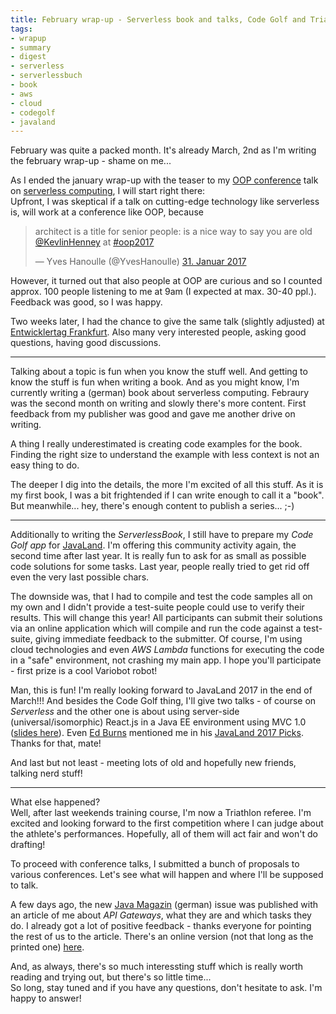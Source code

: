 ```yaml
---
title: February wrap-up - Serverless book and talks, Code Golf and Triathlon referee
tags:
- wrapup
- summary
- digest
- serverless
- serverlessbuch
- book
- aws
- cloud
- codegolf
- javaland
---
```


February was quite a packed month.
It's already March, 2nd as I'm writing the february wrap-up - shame on me...

As I ended the january wrap-up with the teaser to my [OOP conference](http://www.oop-konferenz.de) talk on [serverless computing](https://speakerdeck.com/dasniko/serverless-cloud-architectures), I will start right there:  
Upfront, I was skeptical if a talk on cutting-edge technology like serverless is, will work at a conference like OOP, because

<blockquote class="twitter-tweet" data-lang="de"><p lang="en" dir="ltr">architect is a title for senior people: is a nice way to say you are old <a href="https://twitter.com/KevlinHenney">@KevlinHenney</a> at <a href="https://twitter.com/hashtag/oop2017?src=hash">#oop2017</a></p>&mdash; Yves Hanoulle (@YvesHanoulle) <a href="https://twitter.com/YvesHanoulle/status/826474764055224325">31. Januar 2017</a></blockquote>

However, it turned out that also people at OOP are curious and so I counted approx. 100 people listening to me at 9am (I expected at max. 30-40 ppl.). Feedback was good, so I was happy.

Two weeks later, I had the chance to give the same talk (slightly adjusted) at [Entwicklertag Frankfurt](https://entwicklertag.de/frankfurt/2017).
Also many very interested people, asking good questions, having good discussions.

---

Talking about a topic is fun when you know the stuff well.
And getting to know the stuff is fun when writing a book.
And as you might know, I'm currently writing a (german) book about serverless computing.
Febraury was the second month on writing and slowly there's more content.
First feedback from my publisher was good and gave me another drive on writing.

A thing I really underestimated is creating code examples for the book.
Finding the right size to understand the example with less context is not an easy thing to do.

The deeper I dig into the details, the more I'm excited of all this stuff.
As it is my first book, I was a bit frightended if I can write enough to call it a "book".
But meanwhile... hey, there's enough content to publish a series... ;-)

---

Additionally to writing the _ServerlessBook_, I still have to prepare my _Code Golf app_ for [JavaLand](https://javaland.eu).
I'm offering this community activity again, the second time after last year.
It is really fun to ask for as small as possible code solutions for some tasks.
Last year, people really tried to get rid off even the very last possible chars.

The downside was, that I had to compile and test the code samples all on my own and I didn't provide a test-suite people could use to verify their results.
This will change this year!
All participants can submit their solutions via an online application which will compile and run the code against a test-suite, giving immediate feedback to the submitter.
Of course, I'm using cloud technologies and even _AWS Lambda_ functions for executing the code in a "safe" environment, not crashing my main app.
I hope you'll participate - first prize is a cool Variobot robot!

Man, this is fun! I'm really looking forward to JavaLand 2017 in the end of March!!!
And besides the Code Golf thing, I'll give two talks - of course on _Serverless_ and the other one is about using server-side (universal/isomorphic) React.js in a Java EE environment using MVC 1.0 ([slides here](https://speakerdeck.com/dasniko/isomorphic-javascript-apps-with-react-dot-js-and-java-ee)).
Even [Ed Burns](https://twitter.com/edburns) mentioned me in his [JavaLand 2017 Picks](http://ridingthecrest.com/blog/2017/02/27/javaland-2017-picks.html). Thanks for that, mate!

And last but not least - meeting lots of old and hopefully new friends, talking nerd stuff!

---

What else happened?  
Well, after last weekends training course, I'm now a Triathlon referee.
I'm excited and looking forward to the first competition where I can judge about the athlete's performances.
Hopefully, all of them will act fair and won't do drafting!

To proceed with conference talks, I submitted a bunch of proposals to various conferences.
Let's see what will happen and where I'll be supposed to talk.

A few days ago, the new [Java Magazin](https://jaxenter.de/ausgaben/java-magazin-4-17) (german) issue was published with an article of me about _API Gateways_, what they are and which tasks they do.
I already got a lot of positive feedback - thanks everyone for pointing the rest of us to the article.
There's an online version (not that long as the printed one) [here](https://jaxenter.de/was-ist-ein-api-gateway-und-wofuer-kann-ich-es-einsetzen-49804).

And, as always, there's so much interessting stuff which is really worth reading and trying out, but there's so little time...  
So long, stay tuned and if you have any questions, don't hesitate to ask. I'm happy to answer!
